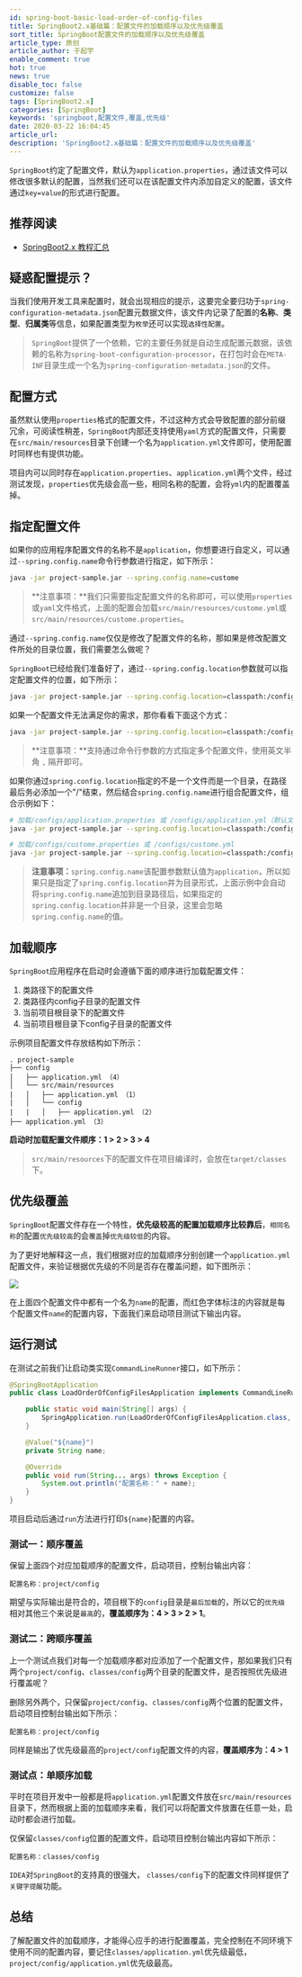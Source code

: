 ```yaml
---
id: spring-boot-basic-load-order-of-config-files
title: SpringBoot2.x基础篇：配置文件的加载顺序以及优先级覆盖
sort_title: SpringBoot配置文件的加载顺序以及优先级覆盖
article_type: 原创
article_author: 于起宇
enable_comment: true
hot: true
news: true
disable_toc: false
customize: false
tags: [SpringBoot2.x]
categories: [SpringBoot]
keywords: 'springboot,配置文件,覆盖,优先级'
date: 2020-03-22 16:04:45
article_url:
description: 'SpringBoot2.x基础篇：配置文件的加载顺序以及优先级覆盖'
---
```


`SpringBoot`约定了配置文件，默认为`application.properties`，通过该文件可以修改很多默认的配置，当然我们还可以在该配置文件内添加自定义的配置，该文件通过`key=value`的形式进行配置。

## 推荐阅读
- [SpringBoot2.x 教程汇总](http://blog.minbox.org/spring-boot-2-x-articles.html)

## 疑惑配置提示？
当我们使用开发工具来配置时，就会出现相应的提示，这要完全要归功于`spring-configuration-metadata.json`配置元数据文件，该文件内记录了配置的**名称**、**类型**、**归属类**等信息，如果配置类型为`枚举`还可以实现`选择性配置`。

> `SpringBoot`提供了一个依赖，它的主要任务就是自动生成配置元数据，该依赖的名称为`spring-boot-configuration-processor`，在打包时会在`META-INF`目录生成一个名为`spring-configuration-metadata.json`的文件。

## 配置方式

虽然默认使用`properties`格式的配置文件，不过这种方式会导致配置的部分前缀冗余，可阅读性稍差，`SpringBoot`内部还支持使用`yaml`方式的配置文件，只需要在`src/main/resources`目录下创建一个名为`application.yml`文件即可，使用配置时同样也有提供功能。

项目内可以同时存在`application.properties`、`application.yml`两个文件，经过测试发现，`properties`优先级会高一些，相同名称的配置，会将`yml`内的配置覆盖掉。

## 指定配置文件

如果你的应用程序配置文件的名称不是`application`，你想要进行自定义，可以通过`--spring.config.name`命令行参数进行指定，如下所示：

```bash
java -jar project-sample.jar --spring.config.name=custome
```

> **注意事项：**我们只需要指定配置文件的名称即可，可以使用`properties`或`yaml`文件格式，上面的配置会加载`src/main/resources/custome.yml`或`src/main/resources/custome.properties`。

通过`--spring.config.name`仅仅是修改了配置文件的名称，那如果是修改配置文件所处的目录位置，我们需要怎么做呢？

`SpringBoot`已经给我们准备好了，通过`--spring.config.location`参数就可以指定配置文件的位置，如下所示：

```bash
java -jar project-sample.jar --spring.config.location=classpath:/configs/custome.yml
```

如果一个配置文件无法满足你的需求，那你看看下面这个方式：

```bash
java -jar project-sample.jar --spring.config.location=classpath:/configs/custome.yml,classpath:/configs/default.properties
```

> **注意事项：**支持通过命令行参数的方式指定多个配置文件，使用英文半角 `,` 隔开即可。

如果你通过`spring.config.location`指定的不是一个文件而是一个目录，在路径最后务必添加一个"/"结束，然后结合`spring.config.name`进行组合配置文件，组合示例如下：

```bash
# 加载/configs/application.properties 或 /configs/application.yml（默认文件名）
java -jar project-sample.jar --spring.config.location=classpath:/configs/

# 加载/configs/custome.properties 或 /configs/custome.yml
java -jar project-sample.jar --spring.config.location=classpath:/configs/ --spring.config.name=custome

```

> **注意事项：**`spring.config.name`该配置参数默认值为`application`，所以如果只是指定了`spring.config.location`并为目录形式，上面示例中会自动将`spring.config.name`追加到目录路径后，如果指定的`spring.config.location`并非是一个目录，这里会忽略`spring.config.name`的值。

## 加载顺序

`SpringBoot`应用程序在启动时会遵循下面的顺序进行加载配置文件：

1. 类路径下的配置文件
2. 类路径内config子目录的配置文件
3. 当前项目根目录下的配置文件
4. 当前项目根目录下config子目录的配置文件

示例项目配置文件存放结构如下所示：

```
. project-sample
├── config
│   ├── application.yml （4）
│   └── src/main/resources
|   │   ├── application.yml （1）
|   │   └── config
|   |   │   ├── application.yml （2）
├── application.yml （3）
```

**启动时加载配置文件顺序：1 > 2 > 3 > 4**

> `src/main/resources`下的配置文件在项目编译时，会放在`target/classes`下。

## 优先级覆盖

`SpringBoot`配置文件存在一个特性，**优先级较高的配置加载顺序比较靠后**，`相同名称`的配置`优先级较高`的会`覆盖`掉`优先级较低`的内容。

为了更好地解释这一点，我们根据对应的加载顺序分别创建一个`application.yml`配置文件，来验证根据优先级的不同是否存在覆盖问题，如下图所示：

![](http://blog.minbox.org/images/post/spring-boot-basic-load-order-of-config-files-1.jpg)

在上面四个配置文件中都有一个名为`name`的配置，而红色字体标注的内容就是每个配置文件`name`的配置内容，下面我们来启动项目测试下输出内容。

## 运行测试

在测试之前我们让启动类实现`CommandLineRunner`接口，如下所示：

```java
@SpringBootApplication
public class LoadOrderOfConfigFilesApplication implements CommandLineRunner {

    public static void main(String[] args) {
        SpringApplication.run(LoadOrderOfConfigFilesApplication.class, args);
    }

    @Value("${name}")
    private String name;

    @Override
    public void run(String... args) throws Exception {
        System.out.println("配置名称：" + name);
    }
}
```

项目启动后通过`run`方法进行打印`${name}`配置的内容。

### 测试一：顺序覆盖

保留上面四个对应加载顺序的配置文件，启动项目，控制台输出内容：

```
配置名称：project/config
```

期望与实际输出是符合的，项目根下的`config`目录是`最后加载`的，所以它的`优先级`相对其他三个来说是`最高`的，**覆盖顺序为：4 > 3 > 2 > 1**。

### 测试二：跨顺序覆盖

上一个测试点我们对每一个加载顺序都对应添加了一个配置文件，那如果我们只有两个`project/config`、`classes/config`两个目录的配置文件，是否按照优先级进行覆盖呢？

删除另外两个，只保留`project/config`、`classes/config`两个位置的配置文件，启动项目控制台输出如下所示：

```
配置名称：project/config
```

同样是输出了优先级最高的`project/config`配置文件的内容，**覆盖顺序为：4 > 1**

### 测试点：单顺序加载

平时在项目开发中一般都是将`application.yml`配置文件放在`src/main/resources`目录下，然而根据上面的加载顺序来看，我们可以将配置文件放置在任意一处，启动时都会进行加载。

仅保留`classes/config`位置的配置文件，启动项目控制台输出内容如下所示：

```
配置名称：classes/config
```

`IDEA`对`SpringBoot`的支持真的很强大， `classes/config`下的配置文件同样提供了`关键字提醒`功能。

## 总结

了解配置文件的加载顺序，才能得心应手的进行配置覆盖，完全控制在不同环境下使用不同的配置内容，要记住`classes/application.yml`优先级最低，`project/config/application.yml`优先级最高。